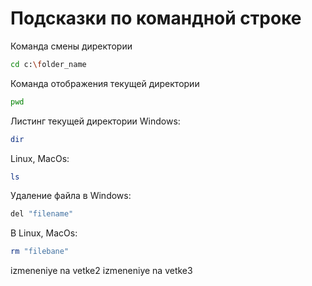 # Подсказки по командной строке

Команда смены директории
```sh
cd c:\folder_name
```

Команда отображения текущей директории 
```sh
pwd
```

Листинг текущей директории 
Windows:
```sh
dir
```
Linux, MacOs:
```sh
ls
```

Удаление файла в Windows:
```sh
del "filename"
```

В Linux, MacOs:
```sh
rm "filebane"
```

izmeneniye na vetke2
izmeneniye na vetke3
